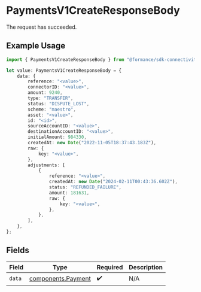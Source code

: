 # PaymentsV1CreateResponseBody

The request has succeeded.

## Example Usage

```typescript
import { PaymentsV1CreateResponseBody } from "@formance/sdk-connectivity/models/operations";

let value: PaymentsV1CreateResponseBody = {
    data: {
        reference: "<value>",
        connectorID: "<value>",
        amount: 9240,
        type: "TRANSFER",
        status: "DISPUTE_LOST",
        scheme: "maestro",
        asset: "<value>",
        id: "<id>",
        sourceAccountID: "<value>",
        destinationAccountID: "<value>",
        initialAmount: 984330,
        createdAt: new Date("2022-11-05T18:37:43.183Z"),
        raw: {
            key: "<value>",
        },
        adjustments: [
            {
                reference: "<value>",
                createdAt: new Date("2024-02-11T00:43:36.602Z"),
                status: "REFUNDED_FAILURE",
                amount: 181631,
                raw: {
                    key: "<value>",
                },
            },
        ],
    },
};
```

## Fields

| Field                                                    | Type                                                     | Required                                                 | Description                                              |
| -------------------------------------------------------- | -------------------------------------------------------- | -------------------------------------------------------- | -------------------------------------------------------- |
| `data`                                                   | [components.Payment](../../models/components/payment.md) | :heavy_check_mark:                                       | N/A                                                      |